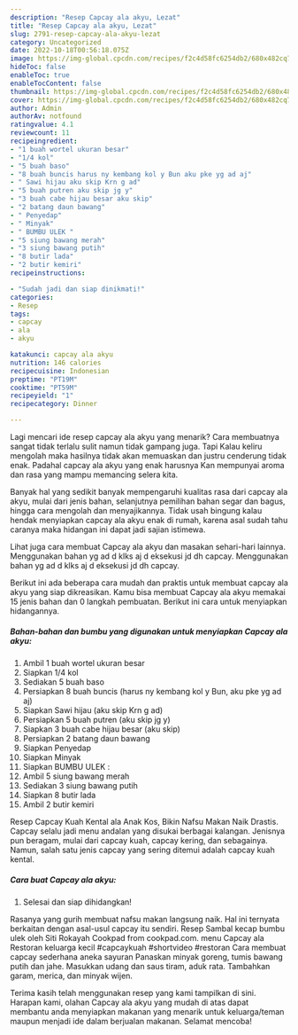 ```yaml
---
description: "Resep Capcay ala akyu, Lezat"
title: "Resep Capcay ala akyu, Lezat"
slug: 2791-resep-capcay-ala-akyu-lezat
category: Uncategorized
date: 2022-10-18T00:56:18.075Z
image: https://img-global.cpcdn.com/recipes/f2c4d58fc6254db2/680x482cq70/capcay-ala-akyu-foto-resep-utama.jpg
hideToc: false
enableToc: true
enableTocContent: false
thumbnail: https://img-global.cpcdn.com/recipes/f2c4d58fc6254db2/680x482cq70/capcay-ala-akyu-foto-resep-utama.jpg
cover: https://img-global.cpcdn.com/recipes/f2c4d58fc6254db2/680x482cq70/capcay-ala-akyu-foto-resep-utama.jpg
author: Admin
authorAv: notfound
ratingvalue: 4.1
reviewcount: 11
recipeingredient:
- "1 buah wortel ukuran besar"
- "1/4 kol"
- "5 buah baso"
- "8 buah buncis harus ny kembang kol y Bun aku pke yg ad aj"
- " Sawi hijau aku skip Krn g ad"
- "5 buah putren aku skip jg y"
- "3 buah cabe hijau besar aku skip"
- "2 batang daun bawang"
- " Penyedap"
- " Minyak"
- " BUMBU ULEK "
- "5 siung bawang merah"
- "3 siung bawang putih"
- "8 butir lada"
- "2 butir kemiri"
recipeinstructions:

- "Sudah jadi dan siap dinikmati!"
categories:
- Resep
tags:
- capcay
- ala
- akyu

katakunci: capcay ala akyu 
nutrition: 146 calories
recipecuisine: Indonesian
preptime: "PT19M"
cooktime: "PT59M"
recipeyield: "1"
recipecategory: Dinner

---
```



Lagi mencari ide resep capcay ala akyu yang menarik? Cara membuatnya sangat tidak terlalu sulit namun tidak gampang juga. Tapi Kalau keliru mengolah maka hasilnya tidak akan memuaskan dan justru cenderung tidak enak. Padahal capcay ala akyu yang enak harusnya Kan mempunyai aroma dan rasa yang mampu memancing selera kita.


Banyak hal yang sedikit banyak mempengaruhi kualitas rasa dari capcay ala akyu, mulai dari jenis bahan, selanjutnya pemilihan bahan segar dan bagus, hingga cara mengolah dan menyajikannya. Tidak usah bingung kalau hendak menyiapkan capcay ala akyu enak di rumah, karena asal sudah tahu caranya maka hidangan ini dapat jadi sajian istimewa.

Lihat juga cara membuat Capcay ala akyu dan masakan sehari-hari lainnya. Menggunakan bahan yg ad d klks aj d eksekusi jd dh capcay. Menggunakan bahan yg ad d klks aj d eksekusi jd dh capcay.


Berikut ini ada beberapa cara mudah dan praktis untuk membuat capcay ala akyu yang siap dikreasikan. Kamu bisa membuat Capcay ala akyu memakai 15 jenis bahan dan 0 langkah pembuatan. Berikut ini cara untuk menyiapkan hidangannya.

<!--inarticleads1-->

##### Bahan-bahan dan bumbu yang digunakan untuk menyiapkan Capcay ala akyu:

1. Ambil 1 buah wortel ukuran besar
1. Siapkan 1/4 kol
1. Sediakan 5 buah baso
1. Persiapkan 8 buah buncis (harus ny kembang kol y Bun, aku pke yg ad aj)
1. Siapkan  Sawi hijau (aku skip Krn g ad)
1. Persiapkan 5 buah putren (aku skip jg y)
1. Siapkan 3 buah cabe hijau besar (aku skip)
1. Persiapkan 2 batang daun bawang
1. Siapkan  Penyedap
1. Siapkan  Minyak
1. Siapkan  BUMBU ULEK :
1. Ambil 5 siung bawang merah
1. Sediakan 3 siung bawang putih
1. Siapkan 8 butir lada
1. Ambil 2 butir kemiri


Resep Capcay Kuah Kental ala Anak Kos, Bikin Nafsu Makan Naik Drastis. Capcay selalu jadi menu andalan yang disukai berbagai kalangan. Jenisnya pun beragam, mulai dari capcay kuah, capcay kering, dan sebagainya. Namun, salah satu jenis capcay yang sering ditemui adalah capcay kuah kental. 

<!--inarticleads2-->

##### Cara buat Capcay ala akyu:


1. Selesai dan siap dihidangkan!

Rasanya yang gurih membuat nafsu makan langsung naik. Hal ini ternyata berkaitan dengan asal-usul capcay itu sendiri. Resep Sambal kecap bumbu ulek oleh Siti Rokayah Cookpad from cookpad.com. menu Capcay ala Restoran keluarga kecil #capcaykuah #shortvideo #restoran Cara membuat capcay sederhana aneka sayuran Panaskan minyak goreng, tumis bawang putih dan jahe. Masukkan udang dan saus tiram, aduk rata. Tambahkan garam, merica, dan minyak wijen. 

Terima kasih telah menggunakan resep yang kami tampilkan di sini. Harapan kami, olahan Capcay ala akyu yang mudah di atas dapat membantu anda menyiapkan makanan yang menarik untuk keluarga/teman maupun menjadi ide dalam berjualan makanan. Selamat mencoba!
